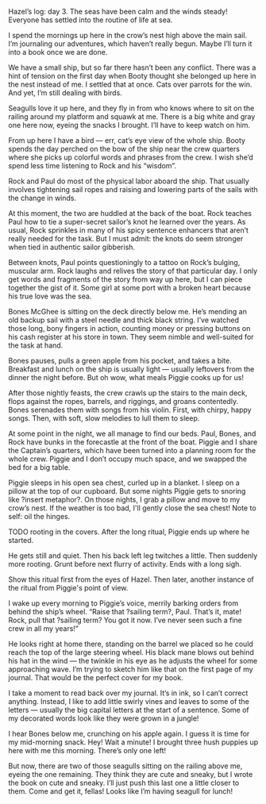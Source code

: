 Hazel’s log: day 3. The seas have been calm and the winds steady! Everyone has settled into the routine of life at sea.

I spend the mornings up here in the crow’s nest high above the main sail. I’m journaling our adventures, which haven’t really begun. Maybe I’ll turn it into a book once we are done.

We have a small ship, but so far there hasn’t been any conflict. There was a hint of tension on the first day when Booty thought she belonged up here in the nest instead of me. I settled that at once. Cats over parrots for the win. And yet, I’m still dealing with birds.

Seagulls love it up here, and they fly in from who knows where to sit on the railing around my platform and squawk at me. There is a big white and gray one here now, eyeing the snacks I brought. I’ll have to keep watch on him.

From up here I have a bird — err, cat’s eye view of the whole ship. Booty spends the day perched on the bow of the ship near the crew quarters where she picks up colorful words and phrases from the crew. I wish she’d spend less time listening to Rock and his “wisdom”.

Rock and Paul do most of the physical labor aboard the ship. That usually involves tightening sail ropes and raising and lowering parts of the sails with the change in winds.

At this moment, the two are huddled at the back of the boat. Rock teaches Paul how to tie a super-secret sailor’s knot he learned over the years. As usual, Rock sprinkles in many of his spicy sentence enhancers that aren’t really needed for the task. But I must admit: the knots do seem stronger when tied in authentic sailor gibberish.

Between knots, Paul points questioningly to a tattoo on Rock’s bulging, muscular arm. Rock laughs and relives the story of that particular day. I only get words and fragments of the story from way up here, but I can piece together the gist of it. Some girl at some port with a broken heart because his true love was the sea.   

Bones McGhee is sitting on the deck directly below me. He’s mending an old backup sail with a steel needle and thick black string. I’ve watched those long, bony fingers in action, counting money or pressing buttons on his cash register at his store in town. They seem nimble and well-suited for the task at hand.

Bones pauses, pulls a green apple from his pocket, and takes a bite. Breakfast and lunch on the ship is usually light — usually leftovers from the dinner the night before. But oh wow, what meals Piggie cooks up for us!

After those nightly feasts, the crew crawls up the stairs to the main deck, flops against the ropes, barrels, and riggings, and groans contentedly.  Bones serenades them with songs from his violin. First, with chirpy, happy songs. Then, with soft, slow melodies to lull them to sleep.

At some point in the night, we all manage to find our beds. Paul, Bones, and Rock have bunks in the forecastle at the front of the boat. Piggie and I share the Captain’s quarters, which have been turned into a planning room for the whole crew. Piggie and I don’t occupy much space, and we swapped the bed for a big table. 

Piggie sleeps in his open sea chest, curled up in a blanket. I sleep on a pillow at the top of our cupboard. But some nights Piggie gets to snoring like ?insert metaphor?. On those nights, I grab a pillow and move to my crow’s nest. If the weather is too bad, I'll gently close the sea chest! Note to self: oil the hinges.

TODO rooting in the covers. After the long ritual, Piggie ends up where he started.

He gets still and quiet. Then his back left leg twitches a little. Then suddenly more rooting. Grunt before next flurry of activity. Ends with a long sigh.

Show this ritual first from the eyes of Hazel. Then later, another instance of the ritual from Piggie's point of view.

I wake up every morning to Piggie’s voice, merrily barking orders from behind the ship’s wheel. “Raise that ?sailing term?, Paul. That’s it, mate! Rock, pull that ?sailing term? You got it now. I’ve never seen such a fine crew in all my years!”

He looks right at home there, standing on the barrel we placed so he could reach the top of the large steering wheel. His black mane blows out behind his hat in the wind — the twinkle in his eye as he adjusts the wheel for some approaching wave. I’m trying to sketch him like that on the first page of my journal. That would be the perfect cover for my book.

I take a moment to read back over my journal. It’s in ink, so I can’t correct anything. Instead, I like to add little swirly vines and leaves to some of the letters — usually the big capital letters at the start of a sentence. Some of my decorated words look like they were grown in a jungle!

I hear Bones below me, crunching on his apple again. I guess it is time for my mid-morning snack. Hey! Wait a minute! I brought three hush puppies up here with me this morning. There’s only one left!

But now, there are two of those seagulls sitting on the railing above me, eyeing the one remaining. They think they are cute and sneaky, but I wrote the book on cute and sneaky. I’ll just push this last one a little closer to them. Come and get it, fellas! Looks like I’m having seagull for lunch!